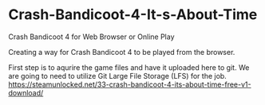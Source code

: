 # Crash-Bandicoot-4-It-s-About-Time
Crash Bandicoot 4 for Web Browser or Online Play

Creating a way for Crash Bandicoot 4 to be played from the browser.

First step is to aqurire the game files and have it uploaded here to git. We are going to need to utilize Git Large File Storage (LFS) for the job.
https://steamunlocked.net/33-crash-bandicoot-4-its-about-time-free-v1-download/
